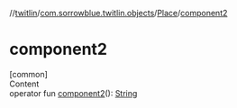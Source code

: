 //[twitlin](../../index.md)/[com.sorrowblue.twitlin.objects](../index.md)/[Place](index.md)/[component2](component2.md)



# component2  
[common]  
Content  
operator fun [component2](component2.md)(): [String](https://kotlinlang.org/api/latest/jvm/stdlib/kotlin/-string/index.html)  



